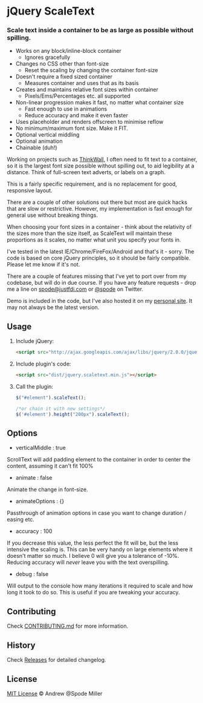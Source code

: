 # jQuery ScaleText

### Scale text inside a container to be as large as possible without spilling.

* Works on any block/inline-block container
  * Ignores gracefully
* Changes no CSS other than font-size
  * Reset the scaling by changing the container font-size
* Doesn't require a fixed sized container
  * Measures container and uses that as its basis
* Creates and maintains relative font sizes within container
  * Pixels/Ems/Percentages etc. all supported
* Non-linear progression makes it fast, no matter what container size
  * Fast enough to use in animations
  * Reduce accuracy and make it even faster
* Uses placeholder and renders offscreen to minimise reflow
* No minimum/maximum font size. Make it FIT.
* Optional vertical middling
* Optional animation
* Chainable (duh!)

Working on projects such as [ThinkWall](http://thinkwall.com), I often need to fit text to a container, so it is the largest font size possible without spilling out, to aid legibility at a distance. Think of full-screen text adverts, or labels on a graph.

This is a fairly specific requirement, and is no replacement for good, responsive layout. 

There are a couple of other solutions out there but most are quick hacks that are slow or restrictive. However, my implementation is fast enough for general use without breaking things. 

When choosing your font sizes in a container - think about the relativity of the sizes more than the size itself, as ScaleText will maintain these proportions as it scales, no matter what unit you specify your fonts in.

I've tested in the latest IE/Chrome/FireFox/Android and that's it - sorry. The code is based on core jQuery principles, so it should be fairly compatible. Please let me know if it's not.

There are a couple of features missing that I've yet to port over from my codebase, but will do in due course. If you have any feature requests - drop me a line on [spode@justfdi.com](mailto:spode@justfdi.com) or [@spode](http://twitter.com/spode) on Twitter.

Demo is included in the code, but I've also hosted it on my [personal site](http://spode.me/jquery-scaletext/demo). It may not always be the latest version.

## Usage

1. Include jQuery:

	```html
	<script src="http://ajax.googleapis.com/ajax/libs/jquery/2.0.0/jquery.min.js"></script>
	```

2. Include plugin's code:

	```html
	<script src="dist/jquery.scaletext.min.js"></script>
	```

3. Call the plugin:

	```javascript
	$("#element").scaleText();

	/*or chain it with new settings*/
	$('#element').height("200px").scaleText();
	```

## Options

* verticalMiddle : true

ScrollText will add padding element to the container in order to center the content, assuming it can't fit 100%

* animate : false

Animate the change in font-size.

* animateOptions : {}

Passthrough of animation options in case you want to change duration / easing etc.

* accuracy : 100

If you decrease this value, the less perfect the fit will be, but the less intensive the scaling is. This can be very handy on large elements where it doesn't matter so much. I believe 0 will give you a tolerance of -10%. Reducing accuracy will *never* leave you with the text overspilling.

* debug : false

Will output to the console how many iterations it required to scale and how long it took to do so. This is useful if you are tweaking your accuracy.

## Contributing

Check [CONTRIBUTING.md](https://github.com/unclespode/jquery-scaletext/blob/master/CONTRIBUTING.md) for more information.

## History

Check [Releases](https://github.com/unclespode/jquery-scaletext/releases) for detailed changelog.

## License

[MIT License](http://zenorocha.mit-license.org/) © Andrew @Spode Miller
